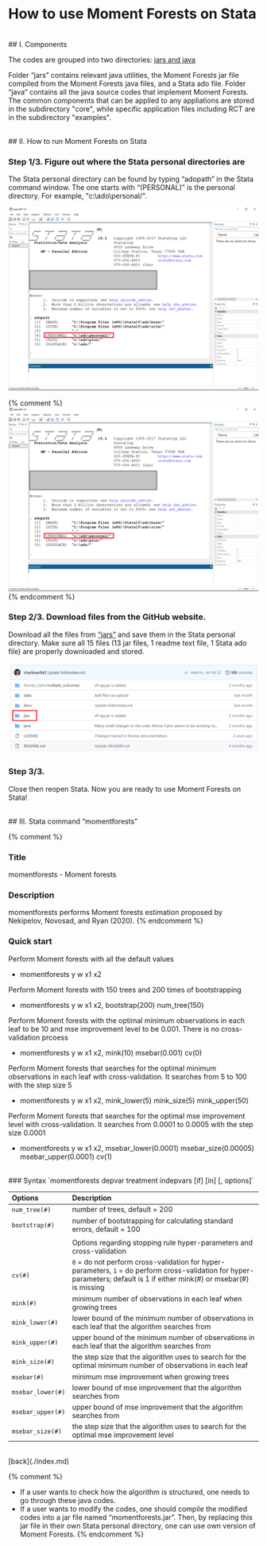 # How to use Moment Forests on Stata

<br>
## I. Components

The codes are grouped into two directories: [jars and java](https://github.com/cactus911/momentForests)

Folder “jars” contains relevant java utilities, the Moment Forests jar file compiled from the Moment Forests java files, and a Stata ado file. 
Folder “java” contains all the java source codes that implement Moment Forests. The common components that can be applied to any appliations are stored in the subdirectory "core", while specific application files including RCT are in the subdirectory "examples".

<br>
## II. How to run Moment Forests on Stata

### Step 1/3. Figure out where the Stata personal directories are

The Stata personal directory can be found by typing “adopath” in the Stata command window. The one starts with “(PERSONAL)” is the personal directory. For example, "c:\ado\personal/".

<img src="./adopath.png" width="700" >

{% comment %} 
![](./adopath.png)
{% endcomment %}

### Step 2/3. Download files from the GitHub website.

Download all the files from [“jars”](https://github.com/cactus911/momentForests/tree/master/jars) and save them in the Stata personal directory. Make sure all 15 files (13 jar files, 1 readme text file, 1 Stata ado file) are properly downloaded and stored.

<img src="./jars.png" width="700" >


### Step 3/3.

Close then reopen Stata. Now you are ready to use Moment Forests on Stata!


<br>
## III. Stata command “momentforests”

{% comment %} 
### Title
momentforests - Moment forests
### Description
momentforests performs Moment forests estimation proposed by Nekipelov, Novosad, and Ryan (2020).
{% endcomment %}

### Quick start

Perform Moment forests with all the default values
- momentforests y w x1 x2


Perform Moment forests with 150 trees and 200 times of bootstrapping
- momentforests y w x1 x2, bootstrap(200) num_tree(150)


Perform Moment forests with the optimal minimum observations in each leaf to be 10 and mse improvement level to be 0.001. There is no cross-validation prcoess
- momentforests y w x1 x2, mink(10) msebar(0.001) cv(0)


Perform Moment forests that searches for the optimal minimum observations in each leaf with cross-validation. It searches from 5 to 100 with the step size 5
- momentforests y w x1 x2, mink_lower(5) mink_size(5) mink_upper(50)


Perform Moment forests that searches for the optimal mse improvement level with cross-validation. It searches from 0.0001 to 0.0005 with the step size 0.0001
- momentforests y w x1 x2, msebar_lower(0.0001) msebar_size(0.00005) msebar_upper(0.0001) cv(1)


<br>
### Syntax
`momentforests depvar treatment indepvars [if] [in] [, options]`

<br>

| Options | Description |
|:-----------|:------------|
| `num_tree(#)` | number of trees, default = 200 | 
| `bootstrap(#)` | number of bootstrapping for calculating standard errors, default = 100 | 
| | |
| | Options regarding stopping rule hyper-parameters and cross-validation |
| `cv(#)` | `0` = do not perform cross-validation for hyper-parameters, `1` = do perform cross-validation for hyper-parameters; default is 1 if either mink(#) or msebar(#) is missing |
| `mink(#)` | minimum number of observations in each leaf when growing trees |
| `mink_lower(#)` | lower bound of the minimum number of observations in each leaf that the algorithm searches from  |
| `mink_upper(#)` | upper bound of the minimum number of observations in each leaf that the algorithm searches from  |
| `mink_size(#)` | the step size that the algorithm uses to search for the optimal minimum number of observations in each leaf  |
| `msebar(#)` | minimum mse improvement when growing trees |
| `msebar_lower(#)` | lower bound of mse improvement that the algorithm searches from  |
| `msebar_upper(#)` | upper bound of mse improvement that the algorithm searches from  |
| `msebar_size(#)` | the step size that the algorithm uses to search for the optimal mse improvement level  |

<br>
[back](./index.md)



{% comment %} 

- If a user wants to check how the algorithm is structured, one needs to go through these java codes. 
- If a user wants to modify the codes, one should compile the modified codes into a jar file named “momentforests.jar”. Then, by replacing this jar file in their own Stata personal directory, one can use own version of Moment Forests.
{% endcomment %}

